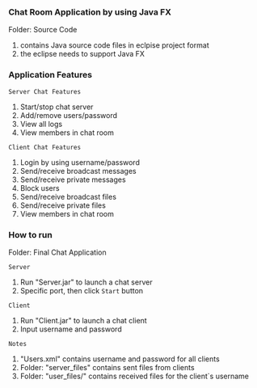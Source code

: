 ### Chat Room Application by using Java FX

Folder: Source Code

1. contains Java source code files in eclpise project format<br />
2. the eclipse needs to support Java FX <br />

### Application Features

`Server Chat Features`<br />
1. Start/stop chat server<br />
2. Add/remove users/password<br />
3. View all logs<br />
4. View members in chat room<br />

`Client Chat Features`<br />
1. Login by using username/password<br />
2. Send/receive broadcast messages<br />
3. Send/receive private messages<br />
4. Block users<br />
5. Send/receive broadcast files<br />
6. Send/receive private files<br />
7. View members in chat room<br />

### How to run

Folder: Final Chat Application

`Server`<br />
1. Run "Server.jar" to launch a chat server<br />
2. Specific port, then click `Start` button<br />

`Client`<br />
1. Run "Client.jar" to launch a chat client<br />
2. Input username and password<br />

`Notes`<br />
1. "Users.xml" contains username and password for all clients<br />
2. Folder: "server_files" contains sent files from clients<br />
3. Folder: "user_files/<username>" contains received files for the client`s username

